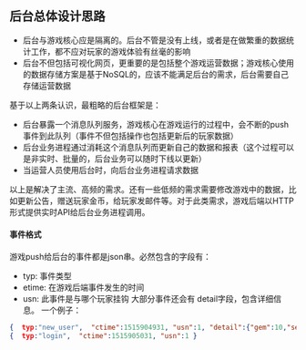 ## 后台总体设计思路
- 后台与游戏核心应是隔离的。后台不管是没有上线，或者是在做繁重的数据统计工作，都不应对玩家的游戏体验有丝毫的影响
- 后台不但包括可视化网页，更重要的是包括整个游戏运营数据；游戏核心使用的数据存储方案是基于NoSQL的，应该不能满足后台的需求，后台需要自己存储运营数据

基于以上两条认识，最粗略的后台框架是：
- 后台暴露一个消息队列服务，游戏核心在游戏运行的过程中，会不断的push事件到此队列（事件不但包括操作也包括更新后的玩家数据）
- 后台业务进程通过消耗这个消息队列而更新自己的数据和报表（这个过程可以是非实时、批量的，后台业务可以随时下线以更新）
- 当运营人员使用后台时，向后台业务进程请求数据

以上是解决了主流、高频的需求。还有一些低频的需求需要修改游戏中的数据，比如更新公告，赠送玩家金币，给玩家发邮件等。对于此类需求，游戏后端以HTTP形式提供实时API给后台业务进程调用。

#### 事件格式
游戏push给后台的事件都是json串。必然包含的字段有：
- typ: 事件类型
- etime: 在游戏后端事件发生的时间
- usn: 此事件是与哪个玩家挂钩
大部分事件还会有 detail字段，包含详细信息。
一个例子：
```json
{  typ:"new_user",  "ctime":1515904931, "usn":1, "detail":{"gem":10,"sex":1,"card":50,"isguest":1,"coin":10088,"usn":1,"ctime":1515904931,"totalWinScore":0,"nick":"default user"} }
{  typ:"login",  "ctime":1515905031, "usn":1 }
```